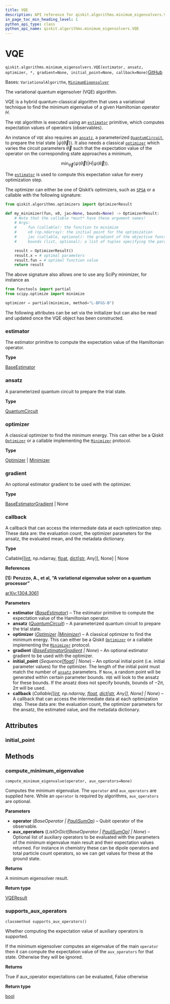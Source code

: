 ```yaml
---
title: VQE
description: API reference for qiskit.algorithms.minimum_eigensolvers.VQE
in_page_toc_min_heading_level: 1
python_api_type: class
python_api_name: qiskit.algorithms.minimum_eigensolvers.VQE
---
```


# VQE

<span id="qiskit.algorithms.minimum_eigensolvers.VQE" />

`qiskit.algorithms.minimum_eigensolvers.VQE(estimator, ansatz, optimizer, *, gradient=None, initial_point=None, callback=None)`[GitHub](https://github.com/qiskit/qiskit/tree/stable/0.25/qiskit/algorithms/minimum_eigensolvers/vqe.py "view source code")

Bases: `VariationalAlgorithm`, [`MinimumEigensolver`](qiskit.algorithms.minimum_eigensolvers.MinimumEigensolver "qiskit.algorithms.minimum_eigensolvers.minimum_eigensolver.MinimumEigensolver")

The variational quantum eigensolver (VQE) algorithm.

VQE is a hybrid quantum-classical algorithm that uses a variational technique to find the minimum eigenvalue of a given Hamiltonian operator $H$.

The `VQE` algorithm is executed using an [`estimator`](#qiskit.algorithms.minimum_eigensolvers.VQE.estimator "qiskit.algorithms.minimum_eigensolvers.VQE.estimator") primitive, which computes expectation values of operators (observables).

An instance of `VQE` also requires an [`ansatz`](#qiskit.algorithms.minimum_eigensolvers.VQE.ansatz "qiskit.algorithms.minimum_eigensolvers.VQE.ansatz"), a parameterized [`QuantumCircuit`](qiskit.circuit.QuantumCircuit "qiskit.circuit.QuantumCircuit"), to prepare the trial state $|\psi(\vec\theta)\rangle$. It also needs a classical [`optimizer`](#qiskit.algorithms.minimum_eigensolvers.VQE.optimizer "qiskit.algorithms.minimum_eigensolvers.VQE.optimizer") which varies the circuit parameters $\vec\theta$ such that the expectation value of the operator on the corresponding state approaches a minimum,

$$
\min_{\vec\theta} \langle\psi(\vec\theta)|H|\psi(\vec\theta)\rangle.
$$

The [`estimator`](#qiskit.algorithms.minimum_eigensolvers.VQE.estimator "qiskit.algorithms.minimum_eigensolvers.VQE.estimator") is used to compute this expectation value for every optimization step.

The optimizer can either be one of Qiskit’s optimizers, such as [`SPSA`](qiskit.algorithms.optimizers.SPSA "qiskit.algorithms.optimizers.SPSA") or a callable with the following signature:

```python
from qiskit.algorithms.optimizers import OptimizerResult

def my_minimizer(fun, x0, jac=None, bounds=None) -> OptimizerResult:
    # Note that the callable *must* have these argument names!
    # Args:
    #     fun (callable): the function to minimize
    #     x0 (np.ndarray): the initial point for the optimization
    #     jac (callable, optional): the gradient of the objective function
    #     bounds (list, optional): a list of tuples specifying the parameter bounds

    result = OptimizerResult()
    result.x = # optimal parameters
    result.fun = # optimal function value
    return result
```

The above signature also allows one to use any SciPy minimizer, for instance as

```python
from functools import partial
from scipy.optimize import minimize

optimizer = partial(minimize, method="L-BFGS-B")
```

The following attributes can be set via the initializer but can also be read and updated once the VQE object has been constructed.

<span id="qiskit.algorithms.minimum_eigensolvers.VQE.estimator" />

### estimator

The estimator primitive to compute the expectation value of the Hamiltonian operator.

**Type**

[BaseEstimator](qiskit.primitives.BaseEstimator "qiskit.primitives.BaseEstimator")

<span id="qiskit.algorithms.minimum_eigensolvers.VQE.ansatz" />

### ansatz

A parameterized quantum circuit to prepare the trial state.

**Type**

[QuantumCircuit](qiskit.circuit.QuantumCircuit "qiskit.circuit.QuantumCircuit")

<span id="qiskit.algorithms.minimum_eigensolvers.VQE.optimizer" />

### optimizer

A classical optimizer to find the minimum energy. This can either be a Qiskit [`Optimizer`](qiskit.algorithms.optimizers.Optimizer "qiskit.algorithms.optimizers.Optimizer") or a callable implementing the [`Minimizer`](qiskit.algorithms.optimizers.Minimizer "qiskit.algorithms.optimizers.Minimizer") protocol.

**Type**

[Optimizer](qiskit.algorithms.optimizers.Optimizer "qiskit.algorithms.optimizers.Optimizer") | [Minimizer](qiskit.algorithms.optimizers.Minimizer "qiskit.algorithms.optimizers.Minimizer")

<span id="qiskit.algorithms.minimum_eigensolvers.VQE.gradient" />

### gradient

An optional estimator gradient to be used with the optimizer.

**Type**

[BaseEstimatorGradient](qiskit.algorithms.gradients.BaseEstimatorGradient "qiskit.algorithms.gradients.BaseEstimatorGradient") | None

<span id="qiskit.algorithms.minimum_eigensolvers.VQE.callback" />

### callback

A callback that can access the intermediate data at each optimization step. These data are: the evaluation count, the optimizer parameters for the ansatz, the evaluated mean, and the metadata dictionary.

**Type**

Callable\[\[[int](https://docs.python.org/3/library/functions.html#int "(in Python v3.12)"), np.ndarray, [float](https://docs.python.org/3/library/functions.html#float "(in Python v3.12)"), [dict](https://docs.python.org/3/library/stdtypes.html#dict "(in Python v3.12)")\[[str](https://docs.python.org/3/library/stdtypes.html#str "(in Python v3.12)"), Any]], None] | None

**References**

**\[1]: Peruzzo, A., et al, “A variational eigenvalue solver on a quantum processor”**

[arXiv:1304.3061](https://arxiv.org/abs/1304.3061)

**Parameters**

*   **estimator** ([*BaseEstimator*](qiskit.primitives.BaseEstimator "qiskit.primitives.BaseEstimator")) – The estimator primitive to compute the expectation value of the Hamiltonian operator.
*   **ansatz** ([*QuantumCircuit*](qiskit.circuit.QuantumCircuit "qiskit.circuit.QuantumCircuit")) – A parameterized quantum circuit to prepare the trial state.
*   **optimizer** ([*Optimizer*](qiskit.algorithms.optimizers.Optimizer "qiskit.algorithms.optimizers.Optimizer")  *|*[*Minimizer*](qiskit.algorithms.optimizers.Minimizer "qiskit.algorithms.optimizers.Minimizer")) – A classical optimizer to find the minimum energy. This can either be a Qiskit [`Optimizer`](qiskit.algorithms.optimizers.Optimizer "qiskit.algorithms.optimizers.Optimizer") or a callable implementing the [`Minimizer`](qiskit.algorithms.optimizers.Minimizer "qiskit.algorithms.optimizers.Minimizer") protocol.
*   **gradient** ([*BaseEstimatorGradient*](qiskit.algorithms.gradients.BaseEstimatorGradient "qiskit.algorithms.gradients.BaseEstimatorGradient") *| None*) – An optional estimator gradient to be used with the optimizer.
*   **initial\_point** (*Sequence\[*[*float*](https://docs.python.org/3/library/functions.html#float "(in Python v3.12)")*] | None*) – An optional initial point (i.e. initial parameter values) for the optimizer. The length of the initial point must match the number of [`ansatz`](#qiskit.algorithms.minimum_eigensolvers.VQE.ansatz "qiskit.algorithms.minimum_eigensolvers.VQE.ansatz") parameters. If `None`, a random point will be generated within certain parameter bounds. `VQE` will look to the ansatz for these bounds. If the ansatz does not specify bounds, bounds of $-2\pi$, $2\pi$ will be used.
*   **callback** (*Callable\[\[*[*int*](https://docs.python.org/3/library/functions.html#int "(in Python v3.12)")*, np.ndarray,* [*float*](https://docs.python.org/3/library/functions.html#float "(in Python v3.12)")*,* [*dict*](https://docs.python.org/3/library/stdtypes.html#dict "(in Python v3.12)")*\[*[*str*](https://docs.python.org/3/library/stdtypes.html#str "(in Python v3.12)")*, Any]], None] | None*) – A callback that can access the intermediate data at each optimization step. These data are: the evaluation count, the optimizer parameters for the ansatz, the estimated value, and the metadata dictionary.

## Attributes

<span id="qiskit.algorithms.minimum_eigensolvers.VQE.initial_point" />

### initial\_point

## Methods

### compute\_minimum\_eigenvalue

<span id="qiskit.algorithms.minimum_eigensolvers.VQE.compute_minimum_eigenvalue" />

`compute_minimum_eigenvalue(operator, aux_operators=None)`

Computes the minimum eigenvalue. The `operator` and `aux_operators` are supplied here. While an `operator` is required by algorithms, `aux_operators` are optional.

**Parameters**

*   **operator** (*BaseOperator |* [*PauliSumOp*](qiskit.opflow.primitive_ops.PauliSumOp "qiskit.opflow.primitive_ops.PauliSumOp")) – Qubit operator of the observable.
*   **aux\_operators** (*ListOrDict\[BaseOperator |* [*PauliSumOp*](qiskit.opflow.primitive_ops.PauliSumOp "qiskit.opflow.primitive_ops.PauliSumOp")*] | None*) – Optional list of auxiliary operators to be evaluated with the parameters of the minimum eigenvalue main result and their expectation values returned. For instance in chemistry these can be dipole operators and total particle count operators, so we can get values for these at the ground state.

**Returns**

A minimum eigensolver result.

**Return type**

[VQEResult](qiskit.algorithms.minimum_eigensolvers.VQEResult "qiskit.algorithms.minimum_eigensolvers.VQEResult")

### supports\_aux\_operators

<span id="qiskit.algorithms.minimum_eigensolvers.VQE.supports_aux_operators" />

`classmethod supports_aux_operators()`

Whether computing the expectation value of auxiliary operators is supported.

If the minimum eigensolver computes an eigenvalue of the main `operator` then it can compute the expectation value of the `aux_operators` for that state. Otherwise they will be ignored.

**Returns**

True if aux\_operator expectations can be evaluated, False otherwise

**Return type**

[bool](https://docs.python.org/3/library/functions.html#bool "(in Python v3.12)")

